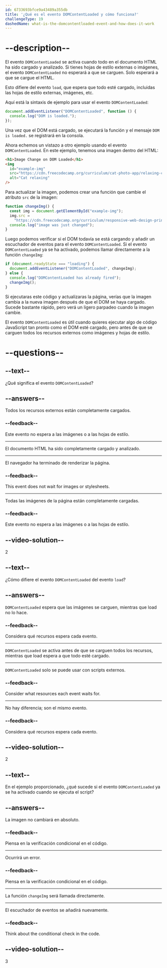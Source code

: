 ```yaml
---
id: 6733693bfce9a43489a355db
title: '¿Qué es el evento DOMContentLoaded y cómo funciona?'
challengeType: 19
dashedName: what-is-the-domcontentloaded-event-and-how-does-it-work
---
```


# --description--

El evento `DOMContentLoaded` se activa cuando todo en el documento HTML ha sido cargado y analizado. Si tienes hojas de estilo externas o imágenes, el evento `DOMContentLoaded` no esperará a que se carguen. Solo esperará a que se cargue el HTML.

Esto difiere del evento `load`, que espera que todo esté cargado, incluidas las hojas de estilo externas, imágenes, etc.

Aquí está la sintaxis de ejemplo para usar el evento `DOMContentLoaded`:

```js
document.addEventListener("DOMContentLoaded", function () {
  console.log("DOM is loaded.");
});
```

Una vez que el DOM está cargado, se ejecutará la función y el mensaje `DOM is loaded.` se registrará en la consola.

Ahora echemos un vistazo a otro ejemplo usando el evento `DOMContentLoaded`. En este ejemplo, tenemos una imagen dentro del HTML:

```html
<h1>Image Change on DOM Loaded</h1>
<img
  id="example-img"
  src="https://cdn.freecodecamp.org/curriculum/cat-photo-app/relaxing-cat.jpg"
  alt="Cat relaxing"
/>
```

Para actualizar la imagen, podemos crear una función que cambie el atributo `src` de la imagen:

```js
function changeImg() {
  const img = document.getElementById("example-img");
  img.src =
    "https://cdn.freecodecamp.org/curriculum/responsive-web-design-principles/FCCStickers-CamperBot200x200.jpg";
  console.log("image was just changed");
}
```

Luego podemos verificar si el DOM todavía se está cargando y añadir un escuchador de eventos para el evento `DOMContentLoaded`. Si el evento `DOMContentLoaded` ya se ha activado, podemos llamar directamente a la función `changeImg`:

```js
if (document.readyState === "loading") {
  document.addEventListener("DOMContentLoaded", changeImg);
} else {
  console.log("DOMContentLoaded has already fired");
  changeImg();
}
```

Si ejecutaras este código y actualizaras la página, verías que la imagen cambia a la nueva imagen después de que el DOM se haya cargado. Sucede bastante rápido, pero verá un ligero parpadeo cuando la imagen cambie.

El evento `DOMContentLoaded` es útil cuando quieres ejecutar algo de código JavaScript tan pronto como el DOM esté cargado, pero antes de que se carguen todos los recursos externos como imágenes y hojas de estilo.

# --questions--

## --text--

¿Qué significa el evento `DOMContentLoaded`?

## --answers--

Todos los recursos externos están completamente cargados.

### --feedback--

Este evento no espera a las imágenes o a las hojas de estilo.

---

El documento HTML ha sido completamente cargado y analizado.

---

El navegador ha terminado de renderizar la página.

### --feedback--

This event does not wait for images or stylesheets.

---

Todas las imágenes de la página están completamente cargadas.

### --feedback--

Este evento no espera a las imágenes o a las hojas de estilo.

## --video-solution--

2

## --text--

¿Cómo difiere el evento `DOMContentLoaded` del evento `load`?

## --answers--

`DOMContentLoaded` espera que las imágenes se carguen, mientras que load no lo hace.

### --feedback--

Considera qué recursos espera cada evento.

---

`DOMContentLoaded` se activa antes de que se carguen todos los recursos, mientras que load espera a que todo esté cargado.

---

`DOMContentLoaded` solo se puede usar con scripts externos.

### --feedback--

Consider what resources each event waits for.

---

No hay diferencia; son el mismo evento.

### --feedback--

Considera qué recursos espera cada evento.

## --video-solution--

2

## --text--

En el ejemplo proporcionado, ¿qué sucede si el evento `DOMContentLoaded` ya se ha activado cuando se ejecuta el script?

## --answers--

La imagen no cambiará en absoluto.

### --feedback--

Piensa en la verificación condicional en el código.

---

Ocurrirá un error.

### --feedback--

Piensa en la verificación condicional en el código.

---

La función `changeImg` será llamada directamente.

---

El escuchador de eventos se añadirá nuevamente.

### --feedback--

Think about the conditional check in the code.

## --video-solution--

3
